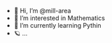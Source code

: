 - 👋 Hi, I’m @mill-area
- 👀 I’m interested in Mathematics
- 🌱 I’m currently learning Pythin
- 🪐 ...

<!---
mill-area/mill-area is a ✨ special ✨ repository because its `README.md` (this file) appears on your GitHub profile.
You can click the Preview link to take a look at your changes. <3
--->
